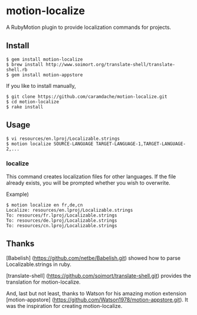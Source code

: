 # motion-localize

A RubyMotion plugin to provide localization commands for projects.

## Install

```
$ gem install motion-localize
$ brew install http://www.soimort.org/translate-shell/translate-shell.rb
$ gem install motion-appstore
```

If you like to install manually,

```
$ git clone https://github.com/caramdache/motion-localize.git
$ cd motion-localize
$ rake install
```

## Usage

```
$ vi resources/en.lproj/Localizable.strings
$ motion localize SOURCE-LANGUAGE TARGET-LANGUAGE-1,TARGET-LANGUAGE-2,...
```

### localize

This command creates localization files for other languages.
If the file already exists, you will be prompted whether you wish to overwrite.

Example)

```
$ motion localize en fr,de,cn
Localize: resources/en.lproj/Localizable.strings
To: resources/fr.lproj/Localizable.strings
To: resources/de.lproj/Localizable.strings
To: resources/cn.lproj/Localizable.strings
```

## Thanks

[Babelish] (https://github.com/netbe/Babelish.git) showed how to parse Localizable.strings in ruby.

[translate-shell] (https://github.com/soimort/translate-shell.git) provides the translation for motion-localize.

And, last but not least, thanks to Watson for his amazing motion extension [motion-appstore] (https://github.com/Watson1978/motion-appstore.git). It was the inspiration for creating motion-localize.


